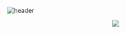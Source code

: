 ![header](https://capsule-render.vercel.app/api?type=wave&color=auto&height=300&section=header&text=야호&fontSize=90)
<div align="center">


<p  align="center">
    <a href="https://skillicons.dev">
    <img src="https://skillicons.dev/icons?i=js,java,html,css,react,mysql,eclipse&perline=3" />
  </a>
</p>
</div>
